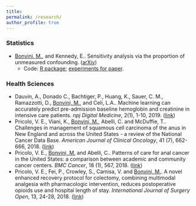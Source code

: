```yaml
---
title:
permalink: /research/
author_profile: true
---
```

### Statistics
* <u>Bonvini, M.</u>, and Kennedy, E.. Sensitivity analysis via the proportion of unmeasured confounding. ([arXiv](https://arxiv.org/abs/1912.02793))
	* Code: [R package](https://github.com/matteobonvini/sensitivitypuc); [experiments for paper](https://github.com/matteobonvini/experiments-sensitivity-paper).

### Health Sciences
* Dauvin, A., Donado C., Bachtiger, P., Huang, K., Sauer, C. M., Ramazzotti, D., <u>Bonvini, M.</u>, and Celi, L.A.. Machine learning can accurately predict pre-admission baseline hemoglobin and creatinine in intensive care patients. <i>npj Digital Medicine</i>, 2(1), 1-10, 2019. ([link](https://doi.org/10.1038/s41746-019-0192-z))
* Pricolo, V. E., Viani, K., <u>Bonvini, M.</u>, Abelli, C. and McDuffie, T.. Challenges in management of squamous cell carcinoma of the anus in New England and across the United States - a review of the National Cancer Data Base. <i>American Journal of Clinical Oncology</i>, 41 (7), 662-666, 2018. ([link](https://doi.org/10.1097/COC.0000000000000369))
* Pricolo, V. E., <u>Bonvini, M.</u> and Abelli, C.. Patterns of care for anal cancer in the United States: a comparison between academic and community cancer centers. <i>BMC Cancer</i>, 18 (1), 567, 2018. ([link](https://doi.org/10.1186/s12885-018-4488-1))
* Pricolo, V. E., Fei, P., Crowley, S., Camisa, V. and <u>Bonvini, M.</u>. A novel enhanced recovery protocol for colectomy, combining multimodal analgesia with pharmacologic intervention, reduces postoperative opioids use and hospital length of stay. <i>International Journal of Surgery Open</i>, 13, 24-28, 2018. ([link](https://doi.org/10.1016/j.ijso.2018.07.007))